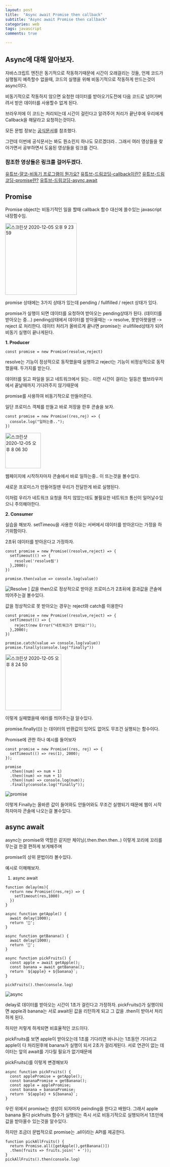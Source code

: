 ```yaml
---
layout: post
title:  "Async await Promise then callback"
subtitle: "Async await Promise then callback"
categories: web
tags: javascript
comments: true

---
```


## Async에 대해 알아보자.

자바스크립트 엔진은 동기적으로 작동하기때문에
시간이 오래걸리는 것들, 언제 코드가 실행될지 예측할수 없을때, 
코드의 실행을 위해 비동기적으로 작동하게 만드는것이 async이다.

비동기적으로 작동하지 않으면 요청한 데이터를 받아오기도전에 다음 코드로 넘어가버려서
받은 데이터를 사용할수 없게 된다.

브라우저에 이 코드는 처리되는데 시간이 걸린다고 알려주어 처리가 끝난후에
우리에게 Callback을 해달라고 요청하는것이다.

모든 문법 정보는 [공식문서](https://developer.mozilla.org/ko/docs/Web/JavaScript/Reference/Global_Objects/Promise)를 참조했다.

그런데 이번에 공식문서는 봐도 뭔소린지 하나도 모르겠더라..
그래서 여러 영상들을 찾아가면서 공부하면서 도움된 영상들을 링크를 건다.

### 참조한 영상들은 링크를 걸어두겠다.

[유튜브-얄코-비동기 프로그램이 뭔가요?](https://www.youtube.com/watch?v=m0icCqHY39U)
[유튜브-드림코딩-callback이란?](https://youtu.be/s1vpVCrT8f4?list=PLv2d7VI9OotTVOL4QmPfvJWPJvkmv6h-2)
[유튜브-드림코딩-promise란?](https://youtu.be/JB_yU6Oe2eE?list=PLv2d7VI9OotTVOL4QmPfvJWPJvkmv6h-2)
[유튜브-드림코딩-async,await](https://youtu.be/aoQSOZfz3vQ?list=PLv2d7VI9OotTVOL4QmPfvJWPJvkmv6h-2)

## Promise

Promise object는 비동기적인 일을 할때 callback 함수 대신에 쓸수있는 javascript 내장함수임.

<img width="226" alt="스크린샷 2020-12-05 오후 9 23 59" src="https://user-images.githubusercontent.com/56789064/101242948-3ade1680-3740-11eb-9d95-a6e1f5dc8e60.png">

promise 상태에는 3가지 상태가 있는데 pending / fullfilled / reject 상태가 있다.

promise가 실행이 되면 데이터를 요청하여 받아오는 pending상태가 된다. (데이터를 받아오는 중...)
pending상태에서 데이터를 받아올때는 -> resolve, 못받아왓을땐 -> reject 로 처리한다.
데이터 처리가 올바르게 끝나면 promise는 ㄹullfilled상태가 되어 비동기 실행이 끝나게된다.


**1. Producer**

```
const promise = new Promise(resolve,reject)
```

resolve는 기능이 정상적으로 동작했을때 실행하고 reject는 기능이 비정상적으로 동작했을때. 두가지를 받는다.

데이터를 읽고 파일을 읽고 네트워크에서 읽는.. 이런 시간이 걸리는 일등은 웹브라우저에서 끝날때까지 기다려주지 않기때문에

promise를 사용하여 비동기적으로 만들어준다.

일단 프로미스 객체를 만들고 바로 저장을 한후 콘솔을 보자.

```
const promise = new Promise((res,rej) => {
  console.log("일하는중..");
})
```
<img width="112" alt="스크린샷 2020-12-05 오후 8 06 30" src="https://user-images.githubusercontent.com/56789064/101240901-8ccd6f00-3735-11eb-9523-bbcfc1348810.png">

웹페이지에 시작하자마자 콘솔에서 바로 일하는중.. 이 뜨는것을 볼수있다.

새로운 프로미스가 만들어질땐 우리가 전달한게 바로 실행된다.

이처럼 우리가 네트워크 요청을 하지 않았는데도 불필요한 네트워크 통신이 일어날수있으니 주의해야한다.

**2. Consumer**
 
실습을 해보자.
setTimeou을 사용한 이유는 서버에서 데이터를 받아온다는 가정을 하기위함이다.

2초뒤 데이터를 받아온다고 가정하자.

```
const promise = new Promise((resolve,reject) => {
  setTimeout(() => {
    resolve('resolve됨')
  },2000);
})

promise.then(value => console.log(value))
```

![Resolve](https://user-images.githubusercontent.com/56789064/101241119-d5d1f300-3736-11eb-88f3-897032687dc2.gif)
]
값을 then으로 정상적으로 받아온 프로미스가 2초뒤에 결과값을 콘솔에 띄어주는걸 볼수있다.


값을 정상적으로 못 받아오는 경우는 reject와 catch를 이용한다

```
const promise = new Promise((resolve,reject) => {
  setTimeout(() => {
    reject(new Error("네트워크가 없어요!"));
  },2000);
})

promise.catch(value => console.log(value))
promise.finally(console.log("finally"))
```

<img width="177" alt="스크린샷 2020-12-05 오후 8 24 50" src="https://user-images.githubusercontent.com/56789064/101241283-ef276f00-3737-11eb-8920-74a5f5dcf8b9.png">

이렇게 실패했을때 에러를 띄어주는걸 알수있다.

promise.finally(()) 는 데이터의 반환값이 있어도 없어도 무조건 실행되는 함수이다.

Promise에 관한 하나 예시를 들어보자
```
const promise = new Promise((res, rej) => {
  setTimeout(() => res(1), 2000);
});

promise
  .then((num) => num + 1)
  .then((num) => num + 1)
  .then((num) => console.log(num));
  .finally(console.log("finally"));
```
![promise](https://user-images.githubusercontent.com/56789064/101241925-ab376880-373d-11eb-9e51-1d824b929a5a.gif)

이렇게 Finally는 올바른 값이 들어와도 안들어와도 무조건 실행되기 때문에 웹이 시작하자마자 콘솔에 나오는걸 볼수있다.

## async await

async는 promise와 역할은 같지만 체이닝(.then.then.then..) 이렇게 꼬리에 꼬리를 무는걸 한결 편하게 보게해주며

promise의 상위 문법이라 볼수있다.

예시로 이해해보자.

1. async await

```
function delay(ms){
  return new Promise((res,rej) => {
    setTimeout(res,1000)
  })
}

async function getApple() {
  await delay(1000);
  return '🍎';
}

async function getBanana() {
  await delay(1000);
  return '🍌';
}

async function pickFruits() {
  const apple = await getApple();
  const banana = await getBanana();
  return `${apple} + ${banana}`;
} 

pickFruits().then(console.log)
```

![async](https://user-images.githubusercontent.com/56789064/101243306-9b6e5300-3742-11eb-8bde-9d293203ba9a.gif)


delay로 데이터를 받아오는 시간이 1초가 걸린다고 가정하자.
pickFruits()가 실행이되면 apple과 banana는 서로 await된 값을 리턴하게 되고
그 값을 .then이 받아서 처리하게 된다.

하지만 저렇게 하게되면 비효율적인 코드이다.

pickFruits를 보면 apple이 받아오는데 1초를 기다리면 바나나는 1초동안 기다리고 apple이 다 처리된후에 
banana가 실행이 되서 2초가 걸리게된다. 서로 연관이 없는 데이터는 앞의 await를 기다릴 필요가 없기때문에

pickFruits()를 이렇게 변경해보자
```
async function pickFruits() {
  const applePromise = getApple();
  const bananaPromise = getBanana();
  const apple = applePromise;
  const banana = bananaPromise;
  return `${apple} + ${banana}`;
} 
```

우린 위에서 promise는 생성이 되자마자 peinding을 한다고 배웠다.
그래서 apple banana 둘다 pickfruits 함수가 실행되는 즉시 서로 비동기적으로 실행되어서
1초만에 값을 받아올수 있는것을 알수있다.

하지만 조금더 문법적으로 promise는 .all이라는 API를 제공한다.

```
function pickAllFruits() {
  return Promise.all([getApple(),getBanana()])
  .then(fruits => fruits.join(' + '));
}
pickAllFruits().then(console.log)
```



